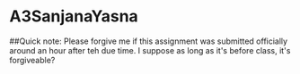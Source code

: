 # A3SanjanaYasna
##Quick note: Please forgive me if this assignment was submitted officially around an hour after teh due time. I suppose as long as it's before class, it's forgiveable?
